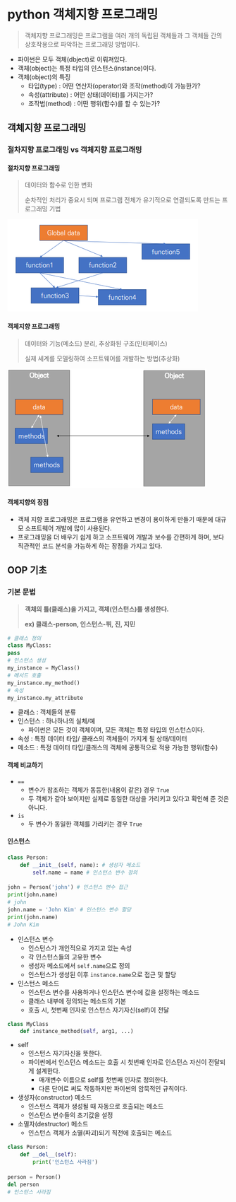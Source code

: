 # python 객체지향 프로그래밍
> 객체지향 프로그래밍은 프로그램을 여러 개의 독립된 객체들과 그 객체들 간의 상호작용으로 파악하는 프로그래밍 방법이다.
- 파이썬은 모두 객체(dbject)로 이뤄져있다.
- 객체(object)는 특정 타입의 인스턴스(instance)이다.
- 객체(object)의 특징
  - 타입(type) : 어떤 연산자(operator)와 조작(method)이 가능한가?
  - 속성(attribute) : 어떤 상태(데이터)를 가지는가?
  - 조작법(method) : 어떤 행위(함수)를 할 수 있는가?
## 객체지향 프로그래밍
### 절차지향 프로그래밍 vs 객체지향 프로그래밍
#### 절차지향 프로그래밍
> 데이터와 함수로 인한 변화
>
> 순차적인 처리가 중요시 되며 프로그램 전체가 유기적으로 연결되도록 만드는 프로그래밍 기법

![PP](python_OOP_basic.assets/PP.PNG)
#### 객체지향 프로그래밍
> 데이터와 기능(메소드) 분리, 추상화된 구조(인터페이스)
>
> 실제 세계를 모델링하여 소프트웨어를 개발하는 방법(추상화)

![OOP](python_OOP_basic.assets/OOP.PNG)
#### 객체지향의 장점
- 객체 지향 프로그래밍은 프로그램을 유연하고 변경이 용이하게 만들기 때문에 대규모
소프트웨어 개발에 많이 사용된다.
-  프로그래밍을 더 배우기 쉽게 하고 소프트웨어 개발과 보수를 간편하게 하며,
보다 직관적인 코드 분석을 가능하게 하는 장점을 가지고 있다.
## OOP 기초
### 기본 문법
> **객체의 틀(클래스)을 가지고, 객체(인스턴스)를 생성한다.**
>
> **ex) 클래스-person, 인스턴스-뷔, 진, 지민**
```python
# 클래스 정의
class MyClass:
pass
# 인스턴스 생성
my_instance = MyClass()
# 메서드 호출
my_instance.my_method()
# 속성
my_instance.my_attribute
```
- 클래스 : 객체들의 분류
- 인스턴스 : 하나하나의 실체/예
  - 파이썬은 모든 것이 객체이며, 모든 객체는 특정 타입의 인스턴스이다.
- 속성 : 특정 데이터 타입/ 클래스의 객체들이 가지게 될 상태/데이터
- 메소드 : 특정 데이터 타입/클래스의 객체에 공통적으로 적용 가능한 행위(함수)
#### 객체 비교하기
- `==`
  - 변수가 참조하는 객체가 동등한(내용이 같은) 경우 `True`
  - 두 객체가 같아 보이지만 실제로 동일한 대상을 가리키고 있다고 확인해 준 것은 아니다.
- `is`
  - 두 변수가 동일한 객체를 가리키는 경우 `True`
#### 인스턴스
```python
class Person:
    def __init__(self, name): # 생성자 메소드
        self.name = name # 인스턴스 변수 정의

john = Person('john') # 인스턴스 변수 접근
print(john.name)
# john
john.name = 'John Kim' # 인스턴스 변수 할당
print(john.name)
# John Kim
```
- 인스턴스 변수
  - 인스턴스가 개인적으로 가지고 있는 속성
  - 각 인스턴스들의 고유한 변수
  - 생성자 메소드에서 `self.name`으로 정의
  - 인스턴스가 생성된 이후 `instance.name`으로 접근 및 할당
- 인스턴스 메소드
  - 인스턴스 변수를 사용하거나 인스턴스 변수에 값을 설정하는 메소드
  - 클래스 내부에 정의되는 메소드의 기본
  - 호출 시, 첫번째 인자로 인스턴스 자기자신(self)이 전달
```python
class MyClass
    def instance_method(self, arg1, ...)
```
- self
  - 인스턴스 자기자신을 뜻한다.
  - 파이썬에서 인스턴스 메소드는 호출 시 첫번째 인자로 인스턴스 자신이 전달되게 설계한다.
    - 매개변수 이름으로 self를 첫번째 인자로 정의한다.
    - 다른 단어로 써도 작동하지만 파이썬의 암묵적인 규칙이다.
- 생성자(constructor) 메소드
  - 인스턴스 객체가 생성될 때 자동으로 호출되는 메소드
  - 인스턴스 변수들의 초기값을 설정
- 소멸자(destructor) 메소드
  - 인스턴스 객체가 소멸(파괴)되기 직전에 호출되는 메소드
```python
class Person:
    def __del__(self):
        print('인스턴스 사라짐')

person = Person()
del person
# 인스턴스 사라짐
```